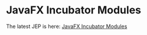 # JavaFX Incubator Modules

The latest JEP is here: [JavaFX Incubator Modules](https://github.com/kevinrushforth/jfx/blob/jfx.incubator/INCUBATOR-MODULES.md)
